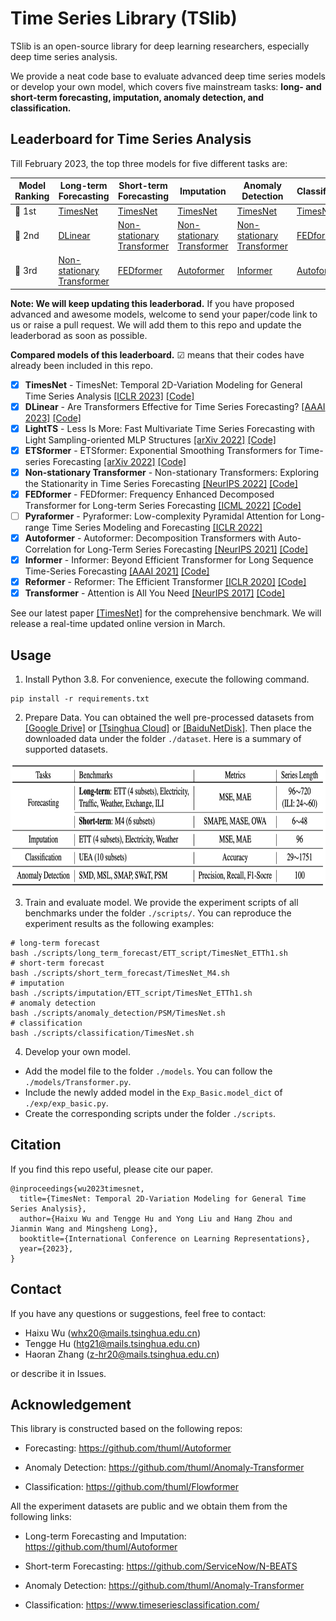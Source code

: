 # Time Series Library (TSlib)

TSlib is an open-source library for deep learning researchers, especially deep time series analysis.

We provide a neat code base to evaluate advanced deep time series models or develop your own model, which covers five
mainstream tasks: **long- and short-term forecasting, imputation, anomaly detection, and classification.**

## Leaderboard for Time Series Analysis

Till February 2023, the top three models for five different tasks are:

| Model<br>Ranking | Long-term<br>Forecasting                                     | Short-term<br>Forecasting                                    | Imputation                                                   | Anomaly<br>Detection                                         | Classification                                     |
| ---------------- | ------------------------------------------------------------ | ------------------------------------------------------------ | ------------------------------------------------------------ | ------------------------------------------------------------ | -------------------------------------------------- |
| 🥇 1st            | [TimesNet](https://arxiv.org/abs/2210.02186)                 | [TimesNet](https://arxiv.org/abs/2210.02186)                 | [TimesNet](https://arxiv.org/abs/2210.02186)                 | [TimesNet](https://arxiv.org/abs/2210.02186)                 | [TimesNet](https://arxiv.org/abs/2210.02186)       |
| 🥈 2nd            | [DLinear](https://github.com/cure-lab/LTSF-Linear)           | [Non-stationary<br/>Transformer](https://github.com/thuml/Nonstationary_Transformers) | [Non-stationary<br/>Transformer](https://github.com/thuml/Nonstationary_Transformers) | [Non-stationary<br/>Transformer](https://github.com/thuml/Nonstationary_Transformers) | [FEDformer](https://github.com/MAZiqing/FEDformer) |
| 🥉 3rd            | [Non-stationary<br>Transformer](https://github.com/thuml/Nonstationary_Transformers) | [FEDformer](https://github.com/MAZiqing/FEDformer)           | [Autoformer](https://github.com/thuml/Autoformer)            | [Informer](https://github.com/zhouhaoyi/Informer2020)        | [Autoformer](https://github.com/thuml/Autoformer)  |

**Note: We will keep updating this leaderborad.** If you have proposed advanced and awesome models, welcome to send your
paper/code link to us or raise a pull request. We will add them to this repo and update the leaderborad as soon as
possible.

**Compared models of this leaderboard.** ☑ means that their codes have already been included in this repo.

- [x] **TimesNet** - TimesNet: Temporal 2D-Variation Modeling for General Time Series
  Analysis [[ICLR 2023]](https://openreview.net/pdf?id=ju_Uqw384Oq) [[Code]](https://github.com/thuml/TimesNet/blob/main/models/TimesNet.py)
- [x] **DLinear** - Are Transformers Effective for Time Series
  Forecasting? [[AAAI 2023]](https://arxiv.org/pdf/2205.13504.pdf) [[Code]](https://github.com/thuml/TimesNet/blob/main/models/DLinear.py)
- [x] **LightTS** - Less Is More: Fast Multivariate Time Series Forecasting with Light Sampling-oriented MLP
  Structures [[arXiv 2022]](https://arxiv.org/abs/2207.01186) [[Code]](https://github.com/thuml/TimesNet/blob/main/models/LightTS.py)
- [x] **ETSformer** - ETSformer: Exponential Smoothing Transformers for Time-series
  Forecasting [[arXiv 2022]](https://arxiv.org/abs/2202.01381) [[Code]](https://github.com/thuml/Time-Series-Library/blob/main/models/ETSformer.py)
- [x] **Non-stationary Transformer** - Non-stationary Transformers: Exploring the Stationarity in Time Series
  Forecasting [[NeurIPS 2022]](https://openreview.net/pdf?id=ucNDIDRNjjv) [[Code]](https://github.com/thuml/TimesNet/blob/main/models/Nonstationary_Transformer.py)
- [x] **FEDformer** - FEDformer: Frequency Enhanced Decomposed Transformer for Long-term Series
  Forecasting [[ICML 2022]](https://proceedings.mlr.press/v162/zhou22g.html) [[Code]](https://github.com/thuml/TimesNet/blob/main/models/FEDformer.py)
- [ ] **Pyraformer** - Pyraformer: Low-complexity Pyramidal Attention for Long-range Time Series Modeling and
  Forecasting [[ICLR 2022]](https://openreview.net/pdf?id=0EXmFzUn5I)
- [x] **Autoformer** - Autoformer: Decomposition Transformers with Auto-Correlation for Long-Term Series
  Forecasting [[NeurIPS 2021]](https://openreview.net/pdf?id=I55UqU-M11y) [[Code]](https://github.com/thuml/TimesNet/blob/main/models/Autoformer.py)
- [x] **Informer** - Informer: Beyond Efficient Transformer for Long Sequence Time-Series
  Forecasting [[AAAI 2021]](https://ojs.aaai.org/index.php/AAAI/article/view/17325/17132) [[Code]](https://github.com/thuml/TimesNet/blob/main/models/Informer.py)
- [x] **Reformer** - Reformer: The Efficient
  Transformer [[ICLR 2020]](https://openreview.net/forum?id=rkgNKkHtvB) [[Code]](https://github.com/thuml/TimesNet/blob/main/models/Reformer.py)
- [x] **Transformer** - Attention is All You
  Need [[NeurIPS 2017]](https://proceedings.neurips.cc/paper/2017/file/3f5ee243547dee91fbd053c1c4a845aa-Paper.pdf) [[Code]](https://github.com/thuml/TimesNet/blob/main/models/Transformer.py)

See our latest paper [[TimesNet]](https://arxiv.org/abs/2210.02186) for the comprehensive benchmark. We will release a
real-time updated online version in March.

## Usage

1. Install Python 3.8. For convenience, execute the following command.

```
pip install -r requirements.txt
```

2. Prepare Data. You can obtained the well pre-processed datasets
   from [[Google Drive]](https://drive.google.com/drive/folders/13Cg1KYOlzM5C7K8gK8NfC-F3EYxkM3D2?usp=sharing)
   or [[Tsinghua Cloud]](https://cloud.tsinghua.edu.cn/f/84fbc752d0e94980a610/) or [[BaiduNetDisk]](https://pan.baidu.com/s/1r3KhGd0Q9PJIUZdfEYoymg?pwd=i9iy). Then place the downloaded data under
   the folder `./dataset`. Here is a summary of supported datasets.

<p align="center">
<img src=".\pic\dataset.png" height = "200" alt="" align=center />
</p>

3. Train and evaluate model. We provide the experiment scripts of all benchmarks under the folder `./scripts/`. You can
   reproduce the experiment results as the following examples:

```
# long-term forecast
bash ./scripts/long_term_forecast/ETT_script/TimesNet_ETTh1.sh
# short-term forecast
bash ./scripts/short_term_forecast/TimesNet_M4.sh
# imputation
bash ./scripts/imputation/ETT_script/TimesNet_ETTh1.sh
# anomaly detection
bash ./scripts/anomaly_detection/PSM/TimesNet.sh
# classification
bash ./scripts/classification/TimesNet.sh
```

4. Develop your own model.

- Add the model file to the folder `./models`. You can follow the `./models/Transformer.py`.
- Include the newly added model in the `Exp_Basic.model_dict` of  `./exp/exp_basic.py`.
- Create the corresponding scripts under the folder `./scripts`.

## Citation

If you find this repo useful, please cite our paper.

```
@inproceedings{wu2023timesnet,
  title={TimesNet: Temporal 2D-Variation Modeling for General Time Series Analysis},
  author={Haixu Wu and Tengge Hu and Yong Liu and Hang Zhou and Jianmin Wang and Mingsheng Long},
  booktitle={International Conference on Learning Representations},
  year={2023},
}
```

## Contact

If you have any questions or suggestions, feel free to contact:

- Haixu Wu (whx20@mails.tsinghua.edu.cn)
- Tengge Hu (htg21@mails.tsinghua.edu.cn)
- Haoran Zhang (z-hr20@mails.tsinghua.edu.cn)

or describe it in Issues.

## Acknowledgement

This library is constructed based on the following repos:

- Forecasting: https://github.com/thuml/Autoformer

- Anomaly Detection: https://github.com/thuml/Anomaly-Transformer

- Classification: https://github.com/thuml/Flowformer

All the experiment datasets are public and we obtain them from the following links:

- Long-term Forecasting and Imputation: https://github.com/thuml/Autoformer

- Short-term Forecasting: https://github.com/ServiceNow/N-BEATS

- Anomaly Detection: https://github.com/thuml/Anomaly-Transformer

- Classification: https://www.timeseriesclassification.com/
